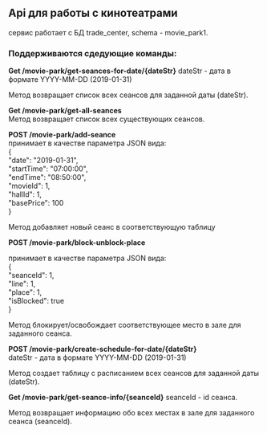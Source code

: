 ## Api для работы с кинотеатрами  
  
сервис работает с БД trade_center, schema - movie_park1.  
  
### Поддерживаются сдедующие команды:  
  
**Get /movie-park/get-seances-for-date/{dateStr}** 
dateStr - дата в формате YYYY-MM-DD (2019-01-31)  
 
Метод возвращает список всех сеансов для заданной даты (dateStr).
  
**Get /movie-park/get-all-seances**  
Метод возвращает список всех существующих сеансов.  
  
**POST /movie-park/add-seance**  
принимает в качестве параметра JSON вида:  
{  
	"date": "2019-01-31",  
	"startTime": "07:00:00",  
	"endTime": "08:50:00",  
	"movieId": 1,  
	"hallId": 1,  
	"basePrice": 100  
}  
  
Метод добавляет новый сеанс в соответствующую таблицу  

**POST /movie-park/block-unblock-place**  

принимает в качестве параметра JSON вида:  
{  
	"seanceId": 1,  
	"line": 1,  
	"place": 1,  
	"isBlocked": true  
}
  
Метод блокирует/освобождает соответствующее место в зале для заданного сеанса.  
  
  
**POST /movie-park/create-schedule-for-date/{dateStr}**  
dateStr - дата в формате YYYY-MM-DD (2019-01-31)  
  
Метод создает таблицу с расписанием всех сеансов для заданной даты (dateStr).  
  
**Get /movie-park/get-seance-info/{seanceId}**
seanceId - id сеанса.

Метод возвращает информацию обо всех местах в зале для заданного сеанса (seanceId).
